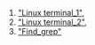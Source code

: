 1. ["Linux terminal_1"](https://github.com/ValeryiaTureika/ks.terminal),
2. ["Linux terminal_2"](https://github.com/ValeryiaTureika/ks.terminal_2),
3. ["Find_grep"](https://github.com/ValeryiaTureika/find_grep)
